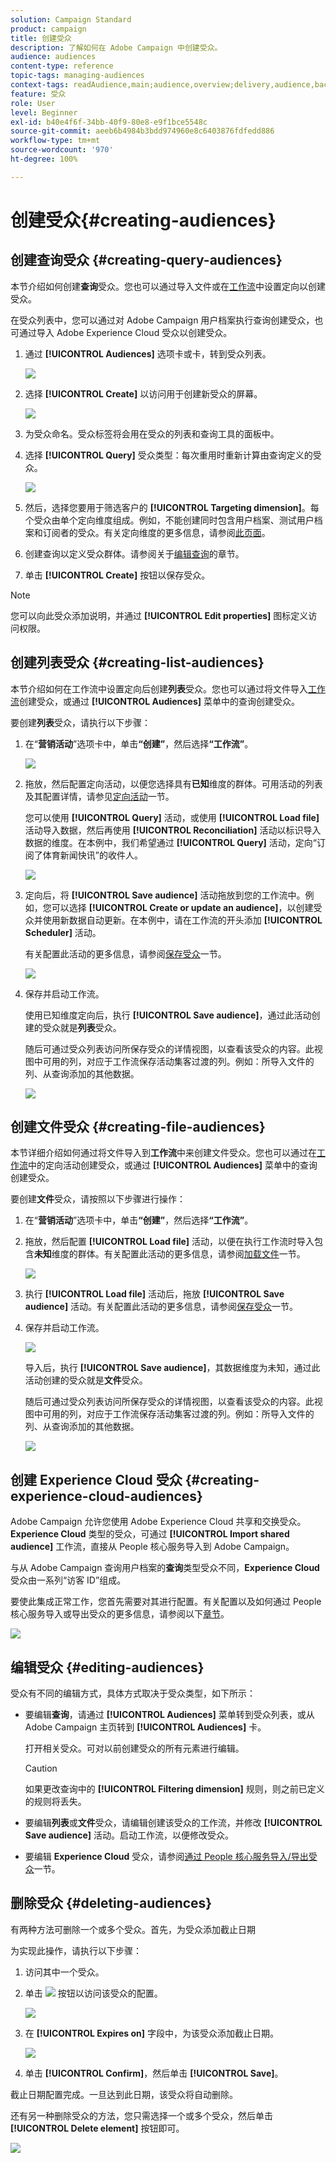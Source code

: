 ```yaml
---
solution: Campaign Standard
product: campaign
title: 创建受众
description: 了解如何在 Adobe Campaign 中创建受众。
audience: audiences
content-type: reference
topic-tags: managing-audiences
context-tags: readAudience,main;audience,overview;delivery,audience,back
feature: 受众
role: User
level: Beginner
exl-id: b40e4f6f-34bb-40f9-80e8-e9f1bce5548c
source-git-commit: aeeb6b4984b3bdd974960e8c6403876fdfedd886
workflow-type: tm+mt
source-wordcount: '970'
ht-degree: 100%

---
```


# 创建受众{#creating-audiences}

## 创建查询受众 {#creating-query-audiences}

本节介绍如何创建&#x200B;**查询**&#x200B;受众。您也可以通过导入文件或在[工作流](../../automating/using/get-started-workflows.md)中设置定向以创建受众。

在受众列表中，您可以通过对 Adobe Campaign 用户档案执行查询创建受众，也可通过导入 Adobe Experience Cloud 受众以创建受众。

1. 通过 **[!UICONTROL Audiences]** 选项卡或卡，转到受众列表。

   ![](assets/audiences_query_1.png)

1. 选择 **[!UICONTROL Create]** 以访问用于创建新受众的屏幕。

   ![](assets/audiences_query.png)

1. 为受众命名。受众标签将会用在受众的列表和查询工具的面板中。
1. 选择 **[!UICONTROL Query]** 受众类型：每次重用时重新计算由查询定义的受众。

   ![](assets/audience_type_selection.png)

1. 然后，选择您要用于筛选客户的 **[!UICONTROL Targeting dimension]**。每个受众由单个定向维度组成。例如，不能创建同时包含用户档案、测试用户档案和订阅者的受众。有关定向维度的更多信息，请参阅[此页面](../../automating/using/query.md#targeting-dimensions-and-resources)。
1. 创建查询以定义受众群体。请参阅关于[编辑查询](../../automating/using/editing-queries.md)的章节。
1. 单击 **[!UICONTROL Create]** 按钮以保存受众。

>[!NOTE]
>
>您可以向此受众添加说明，并通过 **[!UICONTROL Edit properties]** 图标定义访问权限。

## 创建列表受众 {#creating-list-audiences}

本节介绍如何在工作流中设置定向后创建&#x200B;**列表**&#x200B;受众。您也可以通过将文件导入[工作流](../../automating/using/get-started-workflows.md)创建受众，或通过 **[!UICONTROL Audiences]** 菜单中的查询创建受众。

要创建&#x200B;**列表**&#x200B;受众，请执行以下步骤：

1. 在“**营销活动**”选项卡中，单击&#x200B;**“创建”**，然后选择&#x200B;**“工作流”**。

   ![](assets/audiences_list_1.png)

1. 拖放，然后配置定向活动，以便您选择具有&#x200B;**已知**&#x200B;维度的群体。可用活动的列表及其配置详情，请参见[定向活动](../../automating/using/about-targeting-activities.md)一节。

   您可以使用 **[!UICONTROL Query]** 活动，或使用 **[!UICONTROL Load file]** 活动导入数据，然后再使用 **[!UICONTROL Reconciliation]** 活动以标识导入数据的维度。在本例中，我们希望通过 **[!UICONTROL Query]** 活动，定向“订阅了体育新闻快讯”的收件人。

   ![](assets/audiences_list_2.png)

1. 定向后，将 **[!UICONTROL Save audience]** 活动拖放到您的工作流中。例如，您可以选择 **[!UICONTROL Create or update an audience]**，以创建受众并使用新数据自动更新。在本例中，请在工作流的开头添加 **[!UICONTROL Scheduler]** 活动。

   有关配置此活动的更多信息，请参阅[保存受众](../../automating/using/save-audience.md)一节。

   ![](assets/audiences_list_3.png)

1. 保存并启动工作流。

   使用已知维度定向后，执行 **[!UICONTROL Save audience]**，通过此活动创建的受众就是&#x200B;**列表**&#x200B;受众。

   随后可通过受众列表访问所保存受众的详情视图，以查看该受众的内容。此视图中可用的列，对应于工作流保存活动集客过渡的列。例如：所导入文件的列、从查询添加的其他数据。

   ![](assets/audiences_list_4.png)

## 创建文件受众 {#creating-file-audiences}

本节详细介绍如何通过将文件导入到&#x200B;**工作流**&#x200B;中来创建文件受众。您也可以通过在[工作流](../../automating/using/get-started-workflows.md)中的定向活动创建受众，或通过 **[!UICONTROL Audiences]** 菜单中的查询创建受众。

要创建&#x200B;**文件**&#x200B;受众，请按照以下步骤进行操作：

1. 在“**营销活动**”选项卡中，单击&#x200B;**“创建”**，然后选择&#x200B;**“工作流”**。
1. 拖放，然后配置 **[!UICONTROL Load file]** 活动，以便在执行工作流时导入包含&#x200B;**未知**&#x200B;维度的群体。有关配置此活动的更多信息，请参阅[加载文件](../../automating/using/load-file.md)一节。

   ![](assets/audience_files_1.png)

1. 执行 **[!UICONTROL Load file]** 活动后，拖放 **[!UICONTROL Save audience]** 活动。有关配置此活动的更多信息，请参阅[保存受众](../../automating/using/save-audience.md)一节。
1. 保存并启动工作流。

   ![](assets/audience_files_2.png)

   导入后，执行 **[!UICONTROL Save audience]**，其数据维度为未知，通过此活动创建的受众就是&#x200B;**文件**&#x200B;受众。

   随后可通过受众列表访问所保存受众的详情视图，以查看该受众的内容。此视图中可用的列，对应于工作流保存活动集客过渡的列。例如：所导入文件的列、从查询添加的其他数据。

   ![](assets/audience_files_3.png)

## 创建 Experience Cloud 受众 {#creating-experience-cloud-audiences}

Adobe Campaign 允许您使用 Adobe Experience Cloud 共享和交换受众。**Experience Cloud** 类型的受众，可通过 **[!UICONTROL Import shared audience]** 工作流，直接从 People 核心服务导入到 Adobe Campaign。

与从 Adobe Campaign 查询用户档案的&#x200B;**查询**&#x200B;类型受众不同，**Experience Cloud** 受众由一系列“访客 ID”组成。

要使此集成正常工作，您首先需要对其进行配置。有关配置以及如何通过 People 核心服务导入或导出受众的更多信息，请参阅以下[章节](../../integrating/using/sharing-audiences-with-audience-manager-or-people-core-service.md)。

![](assets/audience_peoplecore.png)

## 编辑受众 {#editing-audiences}

受众有不同的编辑方式，具体方式取决于受众类型，如下所示：

* 要编辑&#x200B;**查询**，请通过 **[!UICONTROL Audiences]** 菜单转到受众列表，或从 Adobe Campaign 主页转到 **[!UICONTROL Audiences]** 卡。

   打开相关受众。可对以前创建受众的所有元素进行编辑。

   >[!CAUTION]
   >
   >如果更改查询中的 **[!UICONTROL Filtering dimension]** 规则，则之前已定义的规则将丢失。

* 要编辑&#x200B;**列表**&#x200B;或&#x200B;**文件**&#x200B;受众，请编辑创建该受众的工作流，并修改 **[!UICONTROL Save audience]** 活动。启动工作流，以便修改受众。
* 要编辑 **Experience Cloud** 受众，请参阅[通过 People 核心服务导入/导出受众](../../integrating/using/sharing-audiences-with-audience-manager-or-people-core-service.md)一节。

## 删除受众 {#deleting-audiences}

有两种方法可删除一个或多个受众。首先，为受众添加截止日期

为实现此操作，请执行以下步骤：

1. 访问其中一个受众。
1. 单击 ![](assets/edit_darkgrey-24px.png) 按钮以访问该受众的配置。

   ![](assets/audience_delete_2.png)

1. 在 **[!UICONTROL Expires on]** 字段中，为该受众添加截止日期。

   ![](assets/audience_delete_3.png)

1. 单击 **[!UICONTROL Confirm]**，然后单击 **[!UICONTROL Save]**。

截止日期配置完成。一旦达到此日期，该受众将自动删除。

还有另一种删除受众的方法，您只需选择一个或多个受众，然后单击 **[!UICONTROL Delete element]** 按钮即可。

![](assets/audience_delete_1.png)
